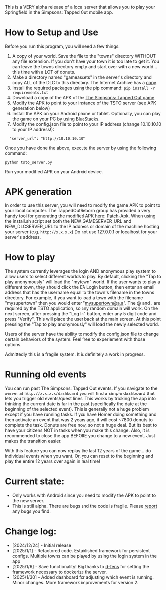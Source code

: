 This is a VERY alpha release of a local server that allows you to play your Springfield in the Simpsons: Tapped Out mobile app. 

# How to Setup and Use
Before you run this program, you will need a few things:

1) A copy of your world. Save the file to the "towns" directory WITHOUT any file extension. If you don't have your town it is too late to get it. You can leave the towns directory empty and start over with a new world... this time with a LOT of donuts.
2) Make a directory named "gameassets" in the server's directory and copy ALL of the DLC to this directory. The Internet Archive has a [copy](https://archive.org/details/tsto-dlc-cdn-oct2024)
3) Install the required packages using the pip command: ```pip install -r requirements.txt```
4) Download a copy of the APK of the [The Simpsons: Tapped Out game](https://apkpure.com/the-simpsons%E2%84%A2-tapped-out/com.ea.game.simpsons4_row)
5) Modify the APK to point to your instance of the TSTO server (see APK generation below)
6) Install the APK on your Android phone or tablet. Optionally, you can play the game on your PC by using [BlueStacks](https://www.bluestacks.com/download.html).
7) Modify the config.json file to point to your IP address (change 10.10.10.10 to your IP address!):
```
  "server_url": "http://10.10.10.10"
```

Once you have done the above, execute the server by using the following command:

```python tsto_server.py```

Run your modified APK on your Android device.

# APK generation
In order to use this server, you will need to modify the game APK to point to your local computer. The TappedOutReborn group has provided a very handy tool for generating the modified APK here: [Patch-Apk](https://github.com/TappedOutReborn/Patch-Apk). When using the install.sh script set both the NEW_GAMESERVER_URL and NEW_DLCSERVER_URL to the IP address or domain of the machine hosting your server (e.g. ```http://x.x.x.x```) Do not use 127.0.0.1 or localhost for your server's address.


# How to play
The system currently leverages the login AND anonymous play system to allow users to select different worlds to play. By default, clicking the "Tap to play anonymously" will load the "mytown" world. If the user wants to play a different town, they should click the EA Login button, then enter an email address that has the username equal to the town's filename in the towns directory. For example, if you want to load a town with the filename "mysupertown" then you would enter "mysupertown@a.a". The @ and . are required by the TSTO application, so any random domain will work. On the next screen, after pressing the "Log In" button, enter any 5 digit code and press "Verify". This will place the user back at the main screen. At this point pressing the "Tap to play anonymously" will load the newly selected world.

Users of the server have the ability to modify the config.json file to change certain behaviors of the system. Feel free to experiement with those options.

Admittedly this is a fragile system. It is definitely a work in progress.

# Running old events
You can run past The Simpsons: Tapped Out events. If you navigate to the server at ```http://x.x.x.x/dashboard``` you will find a simple dashboard that lets you trigger old events/quest lines. This works by tricking the app into thinking the current date is far in the past (specifically the date at the beginning of the selected event). This is generally not a huge problem except if you have running tasks. If you have Homer doing something and then activate an event that was 2 years ago, it will cost ~7800 donuts to complete the task. Donuts are free now, so not a huge deal. But its best to have your citizens NOT in tasks when you make this change. Also, it is recommended to close the app BEFORE you change to a new event. Just makes the transition easier. 

With this feature you can now replay the last 12 years of the game... do individual events when you want. Or, you can reset to the beginning and play the entire 12 years over again in real time!

# Current state:
* Only works with Android since you need to modify the APK to point to the new server.
* This is still alpha. There are bugs and the code is fragile. Please [report](https://github.com/tjac/tsto_server/issues) any bugs you find.
  
# Change log:
* [2024/12/24] - Initial release
* [2025/1/1]   - Refactored code. Established framework for persistent configs. Multiple towns can be played by using the login system in the app
* [2025/1/6]   - Save functionality! Big thanks to [d-fens](https://github.com/d-fens) for setting the framework necessary to dockerize the server.
* [2025/1/30]  - Added dashboard for adjusting which event is running. Minor changes. More framework improvements for version 2.